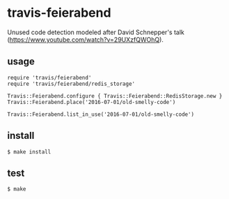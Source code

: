 # travis-feierabend

Unused code detection modeled after David Schnepper's talk (https://www.youtube.com/watch?v=29UXzfQWOhQ).

## usage

    require 'travis/feierabend'
    require 'travis/feierabend/redis_storage'

    Travis::Feierabend.configure { Travis::Feierabend::RedisStorage.new }
    Travis::Feierabend.place('2016-07-01/old-smelly-code')

    Travis::Feierabend.list_in_use('2016-07-01/old-smelly-code')

## install

    $ make install

## test

    $ make

